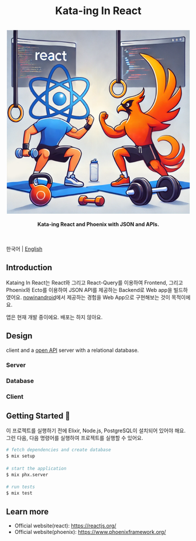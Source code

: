 <h1 align="center">Kata-ing In React</h1>
<br />
<div align="center">
  <img height="500" src="art/readme_header.png" alt="Kata-ing In React Logo" />
</div>
<br />
<div align="center">
  <strong>
    Kata-ing React and Phoenix with JSON and APIs.
  </strong>
</div>
<br />
<br />

한국어 | [English](./README-en.md)

## Introduction

Kataing In React는 React와 그리고 React-Query를 이용하여 Frontend, 그리고 Phoenix와 Ecto를 이용하여 JSON API를 제공하는 Backend로 Web app을 빌드하였어요. [nowinandroid](https://github.com/android/nowinandroid)에서 제공하는 경험을 Web App으로 구현해보는 것이 목적이에요. 

앱은 현재 개발 중이에요. 배포는 하지 않아요.

## Design

client and a [open API](https://github.com/OAI/OpenAPI-Specification) server with a relational database.

### Server

### Database

### Client

## Getting Started 🚀

이 프로젝트를 실행하기 전에 Elixir, Node.js, PostgreSQL이 설치되어 있어야 해요.
그런 다음, 다음 명령어를 실행하여 프로젝트를 실행할 수 있어요.

```sh
# fetch dependencies and create database
$ mix setup

# start the application
$ mix phx.server

# run tests
$ mix test
```

## Learn more
  * Official website(react): https://reactjs.org/
  * Official website(phoenix): https://www.phoenixframework.org/
